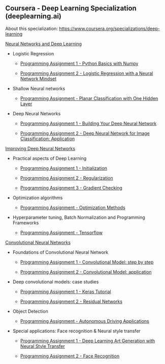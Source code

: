
## Coursera - Deep Learning Specialization (deeplearning.ai)

About this specialization: https://www.coursera.org/specializations/deep-learning

[Neural Networks and Deep Learning](https://github.com/JanelChumley/coursera_deep_learning_ai/tree/master/neural_networks_and_deep_learning)

  * Logistic Regression
    * [Programming Assignment 1 - Python Basics with Numpy](https://github.com/JanelChumley/coursera_deep_learning_ai/blob/master/neural_networks_and_deep_learning/week2_logistic_regression/Python%2BBasics%2BWith%2BNumpy%2Bv3.ipynb)

    * [Programming Assignment 2 - Logistic Regression with a Neural Network Mindset](https://github.com/JanelChumley/coursera_deep_learning_ai/blob/master/neural_networks_and_deep_learning/week2_logistic_regression/Logistic%2BRegression%2Bwith%2Ba%2BNeural%2BNetwork%2Bmindset%2Bv4.ipynb)

  * Shallow Neural networks
    * [Programming Assignment - Planar Classification with One Hidden Layer](https://github.com/JanelChumley/coursera_deep_learning_ai/blob/master/neural_networks_and_deep_learning/week3_shallow_neural_network/Planar%2Bdata%2Bclassification%2Bwith%2Bone%2Bhidden%2Blayer%2Bv4.ipynb)

  * Deep Neural Networks
    
    * [Programming Assignment 1 - Building Your Deep Neural Network](https://github.com/JanelChumley/coursera_deep_learning_ai/blob/master/neural_networks_and_deep_learning/week4-deep_neural_network/Building%2Byour%2BDeep%2BNeural%2BNetwork%2B-%2BStep%2Bby%2BStep%2Bv5.ipynb)

    * [Programming Assignment 2 - Deep Neural Network for Image Classification: Application](https://github.com/JanelChumley/coursera_deep_learning_ai/blob/master/neural_networks_and_deep_learning/week4-deep_neural_network/Deep%2BNeural%2BNetwork%2B-%2BApplication%2Bv3.ipynb)



[Improving Deep Neural Networks](https://github.com/JanelChumley/coursera_deep_learning_ai/tree/master/hyperparameter_tuning_regularization_and_optimization)
  * Practical aspects of Deep Learning
    * [Programming Assignment 1 - Initialization](https://github.com/JanelChumley/coursera_deep_learning_ai/blob/master/hyperparameter_tuning_regularization_and_optimization/week1_regularization/Initialization.ipynb)

    * [Programming Assignment 2 - Regularization](https://github.com/JanelChumley/coursera_deep_learning_ai/blob/master/hyperparameter_tuning_regularization_and_optimization/week1_regularization/Regularization.ipynb)

    * [Programming Assignment 3 - Gradient Checking](https://github.com/JanelChumley/coursera_deep_learning_ai/blob/master/hyperparameter_tuning_regularization_and_optimization/week1_regularization/Gradient%2BChecking%2Bv1.ipynb)
  * Optimization algorithms
    * [Programming Assignment - Optimization Methods](https://github.com/JanelChumley/coursera_deep_learning_ai/blob/master/hyperparameter_tuning_regularization_and_optimization/week2_optimization/Optimization%2Bmethods.ipynb)

  * Hyperparameter tuning, Batch Normalization and Programming Frameworks
    * [Programming Assignment - Tensorflow](https://github.com/JanelChumley/coursera_deep_learning_ai/blob/master/hyperparameter_tuning_regularization_and_optimization/week3_hyperparameter_tuning/Tensorflow%2BTutorial.ipynb)

[Convolutional Neural Networks](https://github.com/JanelChumley/coursera_deep_learning_ai/tree/master/convolutional_neural_networks)
  * Foundations of Convolutional Neural Network

    * [Programming Assignment 1 - Convolutional Model: step by step](https://github.com/JanelChumley/coursera_deep_learning_ai/blob/master/convolutional_neural_networks/week1/Convolution%2Bmodel%2B-%2BApplication%2B-%2Bv1.ipynb)

    * [Programming Assignment 2 - Convolutional Model: application](https://github.com/JanelChumley/coursera_deep_learning_ai/blob/master/convolutional_neural_networks/week1/Convolution%2Bmodel%2B-%2BStep%2Bby%2BStep%2B-%2Bv2.ipynb)
    
  * Deep convolutional models: case studies
    * [Programming Assignment 1 - Keras Tutorial](https://github.com/JanelChumley/coursera_deep_learning_ai/blob/master/convolutional_neural_networks/week2/Keras%2B-%2BTutorial%2B-%2BHappy%2BHouse%2Bv2.ipynb)

    * [Programming Assignment 2 - Residual Networks](https://github.com/JanelChumley/coursera_deep_learning_ai/blob/master/convolutional_neural_networks/week2/Residual%2BNetworks%2B-%2Bv2.ipynb)
  
  * Object Detection
    * [Programming Assignment - Autonomous Driving Applications](https://github.com/JanelChumley/coursera_deep_learning_ai/blob/master/convolutional_neural_networks/week3/Autonomous%2Bdriving%2Bapplication%2B-%2BCar%2Bdetection%2B-%2Bv1.ipynb)

  * Special applications: Face recognition & Neural style transfer
    
    * [Programming Assignment 1 - Deep Learning Art Generation with Neural Style Transfer](https://github.com/JanelChumley/coursera_deep_learning_ai/blob/master/convolutional_neural_networks/week4/Art%2BGeneration%2Bwith%2BNeural%2BStyle%2BTransfer%2B-%2Bv2.ipynb)

    * [Programming Assignment 2 - Face Recognition](https://github.com/JanelChumley/coursera_deep_learning_ai/blob/master/convolutional_neural_networks/week4/Face%2BRecognition%2Bfor%2Bthe%2BHappy%2BHouse%2B-%2Bv3.ipynb)

